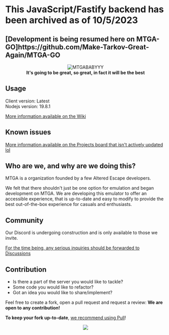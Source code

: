 <h1>This JavaScript/Fastify backend has been archived as of 10/5/2023</h1>
<h2>[Development is being resumed here on MTGA-GO]https://github.com/Make-Tarkov-Great-Again/MTGA-GO</h2>



<p align="center">
  <img src="https://user-images.githubusercontent.com/21200584/224684261-cfd9d151-91f5-4c31-8cfa-93cac25295e5.png" alt="MTGABABYYY">
  <br>
  <b>It's going to be great, so great, in fact it will be the best</b>
</p>

## Usage

Client version: Latest<br>
Nodejs version: 19.8.1

[More information available on the Wiki](https://github.com/Make-Tarkov-Great-Again/MTGA-Backend/wiki)

## Known issues

[More information available on the Projects board that isn't actively updated lol](https://github.com/orgs/Make-Tarkov-Great-Again/projects/1)

## Who are we, and why are we doing this?

MTGA is a organization founded by a few Altered Escape developers.

We felt that there shouldn't just be one option for emulation and began development on MTGA.
We are developing this emulator to offer an accessible experience, that is up-to-date and easy to modify to provide the best out-of-the-box experience for casuals and enthusiasts.

## Community

Our Discord is undergoing construction and is only available to those we invite.

[For the time being, any serious inquiries should be forwarded to Discussions](https://github.com/Make-Tarkov-Great-Again/MTGA-Backend/discussions)

## Contribution

- Is there a part of the server you would like to tackle?
- Some code you would like to refactor?
- Got an idea you would like to share/implement?

Feel free to create a fork, open a pull request and request a review: **We are open to any contribution!**

**To keep your fork up-to-date**, [we recommend using Pull](https://github.com/wei/pull)!

<p align="center"><img src = "https://user-images.githubusercontent.com/21200584/183050357-6c92f1cd-68ca-4f74-b41d-1706915c67cf.gif"></p>
